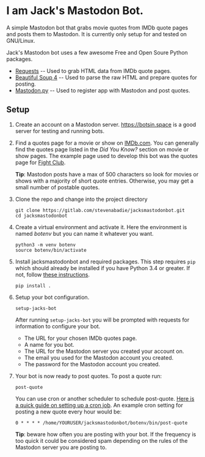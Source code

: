 # I am Jack's Mastodon Bot.

A simple Mastodon bot that grabs movie quotes from IMDb quote pages and posts them to Mastodon. It is currently only setup for and tested on GNU/Linux.

Jack's Mastodon bot uses a few awesome Free and Open Soure Python packages.
* [Requests](http://docs.python-requests.org/en/master/) -- Used to grab HTML data from IMDb quote pages.
* [Beautiful Soup 4](https://www.crummy.com/software/BeautifulSoup/) -- Used to parse the raw HTML and prepare quotes for posting.
* [Mastodon.py](https://github.com/halcy/Mastodon.py) -- Used to register app with Mastodon and post quotes.

## Setup
1. Create an account on a Mastodon server. https://botsin.space is a good server for testing and running bots.  

2. Find a quotes page for a movie or show on [IMDb.com](http://www.imdb.com). You can generally find the quotes page listed in the _Did You Know?_ section on movie or show pages. The example page used to develop this bot was the quotes page for [Fight Club](http://www.imdb.com/title/tt0137523/quotes).

    **Tip**: Mastodon posts have a max of 500 characters so look for movies or shows with a majority of short quote entries. Otherwise, you may get a small number of postable quotes.

3. Clone the repo and change into the project directory

    `git clone https://gitlab.com/stevenabadie/jacksmastodonbot.git`  
    `cd jacksmastodonbot`

4. Create a virtual environment and activate it. Here the environment is named *botenv* but you can name it whatever you want.

    `python3 -m venv botenv`  
    `source botenv/bin/activate`  

5. Install jacksmastodonbot and required packages. This step requires `pip` which should already be installed if you have Python 3.4 or greater. If not, follow [these instructions](https://pip.pypa.io/en/stable/installing/).  

    `pip install .`        

6. Setup your bot configuration.

    `setup-jacks-bot`

    After running `setup-jacks-bot` you will be prompted with requests for information to configure your bot.
      * The URL for your chosen IMDb quotes page.
      * A name for you bot.
      * The URL for the Mastodon server you created your account on.
      * The email you used for the Mastodon account you created.
      * The password for the Mastodon account you created.  

5. Your bot is now ready to post quotes. To post a quote run:

    `post-quote`

    You can use cron or another scheduler to schedule post-quote. [Here is a quick guide on setting up a cron job](https://www.digitalocean.com/community/tutorials/how-to-use-cron-to-automate-tasks-on-a-vps). An example cron setting for posting a new quote every hour would be:

    `0 * * * * /home/YOURUSER/jacksmastodonbot/botenv/bin/post-quote`

    **Tip**: beware how often you are posting with your bot. If the frequency is too quick it could be considered spam depending on the rules of the Mastodon server you are posting to.
